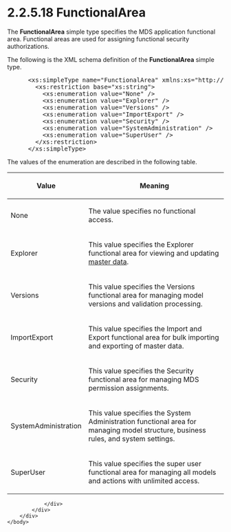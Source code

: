 <html dir="LTR" xmlns:mshelp="http://msdn.microsoft.com/mshelp" xmlns:ddue="http://ddue.schemas.microsoft.com/authoring/2003/5" xmlns:xlink="http://www.w3.org/1999/xlink" xmlns:tool="http://www.microsoft.com/tooltip">
    <head>
        <meta http-equiv="Content-Type" content="text/html; CHARSET=utf-8"></meta>
        <meta name="save" content="history"></meta>
        <title>2.2.5.18 FunctionalArea</title>
        <xml>
            <mshelp:toctitle title="2.2.5.18 FunctionalArea"></mshelp:toctitle>
            <mshelp:rltitle title="[MS-SSMDSWS-15]: FunctionalArea"></mshelp:rltitle>
            <mshelp:keyword index="A" term="3a375355-e936-4f94-bab1-5f540691a90a"></mshelp:keyword>
            <mshelp:attr name="DCSext.ContentType" value="open specification"></mshelp:attr>
            <mshelp:attr name="AssetID" value="3a375355-e936-4f94-bab1-5f540691a90a"></mshelp:attr>
            <mshelp:attr name="TopicType" value="kbRef"></mshelp:attr>
            <mshelp:attr name="DCSext.Title" value="[MS-SSMDSWS-15]: FunctionalArea" />
        </xml>
    </head>
    <body>
        <div id="header">
            <h1 class="heading">2.2.5.18 FunctionalArea</h1>
        </div>
        <div id="mainSection">
            <div id="mainBody">
                <div id="allHistory" class="saveHistory"></div>
                <div id="sectionSection0" class="section" name="collapseableSection">
                    

<p>The <b>FunctionalArea</b> simple type specifies the MDS
application functional area. Functional areas are used for assigning functional
security authorizations.</p>

<p>The following is the XML schema definition of the <b>FunctionalArea</b>
simple type.</p>

<dl>
<dd>
<div><pre> &lt;xs:simpleType name=&quot;FunctionalArea&quot; xmlns:xs=&quot;http://www.w3.org/2001/XMLSchema&quot;&gt;
   &lt;xs:restriction base=&quot;xs:string&quot;&gt;
     &lt;xs:enumeration value=&quot;None&quot; /&gt;
     &lt;xs:enumeration value=&quot;Explorer&quot; /&gt;
     &lt;xs:enumeration value=&quot;Versions&quot; /&gt;
     &lt;xs:enumeration value=&quot;ImportExport&quot; /&gt;
     &lt;xs:enumeration value=&quot;Security&quot; /&gt;
     &lt;xs:enumeration value=&quot;SystemAdministration&quot; /&gt;
     &lt;xs:enumeration value=&quot;SuperUser&quot; /&gt;
   &lt;/xs:restriction&gt;
 &lt;/xs:simpleType&gt;
</pre></div>
</dd></dl>

<p>The values of the enumeration are described in the following
table.</p>

<table>
 <thead>
  <tr>
   <th>
   <p>Value</p>
   </th>
   <th>
   <p>Meaning</p>
   </th>
  </tr>
 </thead>
 <tr>
  <td>
  <p>None</p>
  </td>
  <td>
  <p>The value specifies no functional access.</p>
  </td>
 </tr>
 <tr>
  <td>
  <p>Explorer</p>
  </td>
  <td>
  <p>This value specifies the Explorer functional area for
  viewing and updating <a href="ad350219-f30b-4bac-99e5-6477986f9a7a.md#gt_db32323d-7d76-464d-9fe8-c8d371d4b7df">master
  data</a>.</p>
  </td>
 </tr>
 <tr>
  <td>
  <p>Versions</p>
  </td>
  <td>
  <p>This value specifies the Versions functional area for
  managing model versions and validation processing.</p>
  </td>
 </tr>
 <tr>
  <td>
  <p>ImportExport</p>
  </td>
  <td>
  <p>This value specifies the Import and Export functional
  area for bulk importing and exporting of master data.</p>
  </td>
 </tr>
 <tr>
  <td>
  <p>Security</p>
  </td>
  <td>
  <p>This value specifies the Security functional area for managing
  MDS permission assignments.</p>
  </td>
 </tr>
 <tr>
  <td>
  <p>SystemAdministration</p>
  </td>
  <td>
  <p>This value specifies the System Administration
  functional area for managing model structure, business rules, and system
  settings.</p>
  </td>
 </tr>
 <tr>
  <td>
  <p>SuperUser</p>
  </td>
  <td>
  <p>This value specifies the super user functional area
  for managing all models and actions with unlimited access.</p>
  </td>
 </tr>
</table>

<p> </p>


                </div>
            </div>
        </div>
    </body>
</html>